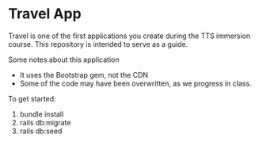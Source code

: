 # Travel App 

Travel is one of the first applications you create during the TTS immersion course.  This repository is intended to serve as a guide.  

Some notes about this application
  - It uses the Bootstrap gem, not the CDN
  - Some of the code may have been overwritten, as we progress in class.

To get started:

1) bundle install
2) rails db:migrate
3) rails db:seed